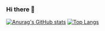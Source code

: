### Hi there 👋

<!--
**lafleurblanche/lafleurblanche** is a ✨ _special_ ✨ repository because its `README.md` (this file) appears on your GitHub profile.

Here are some ideas to get you started:

- 🔭 I’m currently working on ...
- 🌱 I’m currently learning ...
- 👯 I’m looking to collaborate on ...
- 🤔 I’m looking for help with ...
- 💬 Ask me about ...
- 📫 How to reach me: ...
- 😄 Pronouns: ...
- ⚡ Fun fact: ...
-->
[![Anurag's GitHub stats](https://github-readme-stats.vercel.app/api?username=lafleurblanche&count_private=true)](https://github.com/anuraghazra/github-readme-stats)
[![Top Langs](https://github-readme-stats.vercel.app/api/top-langs?username=lafleurblanche&count_private=true)](https://github.com/anuraghazra/github-readme-stats)

